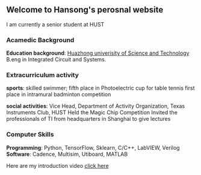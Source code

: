 ## Welcome to Hansong's perosnal website 

I am currently a senior student at HUST



### Acamedic Background

**Education background**: [Huazhong univerisity of Science and Technology](http://www.hust.edu.cn/) B.eng in Integrated Circuit and Systems.



### Extracurriculum activity
**sports**: skilled swimmer;
          fifth place in Photoelectric cup for table tennis
          first place in intramural badminton competition
 
**social activities**: Vice Head, Department of Activity Organization, Texas Instruments Club, HUST
                       Held the Magic Chip Competition
                       Invited the professionals of TI from headquarters in Shanghai to give lectures


### Computer Skills
**Programming**: Python, TensorFlow, Sklearn, C/C++, LabVIEW, Verilog
**Software**:    Cadence, Multisim, Utiboard, MATLAB

Here are my introduction video [click here](http://open.iqiyi.com/developer/player_js/coopPlayerIndex.html?vid=172a786824d1de493b8d8c281b93447b&tvId=43732948709&accessToken=2.f22860a2479ad60d8da7697274de9346&appKey=3955c3425820435e86d0f4cdfe56f5e7&appId=1368&height=100%&width=100%)
